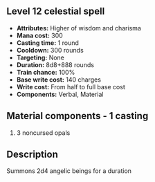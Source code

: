 ## Level 12 celestial spell

- **Attributes:** Higher of wisdom and charisma
- **Mana cost:** 300
- **Casting time:** 1 round
- **Cooldown:** 300 rounds
- **Targeting:** None
- **Duration:** 8d8+888 rounds
- **Train chance:** 100%
- **Base write cost:** 140 charges
- **Write cost:** From half to full base cost
- **Components:** Verbal, Material

## Material components - 1 casting

1. 3 noncursed opals

## Description

Summons 2d4 angelic beings for a duration
